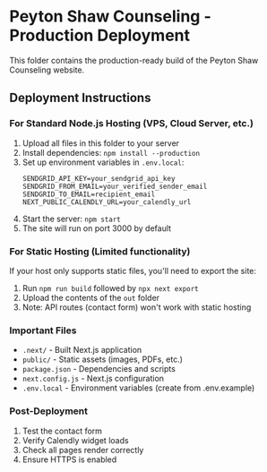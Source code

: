# Peyton Shaw Counseling - Production Deployment

This folder contains the production-ready build of the Peyton Shaw Counseling website.

## Deployment Instructions

### For Standard Node.js Hosting (VPS, Cloud Server, etc.)

1. Upload all files in this folder to your server
2. Install dependencies: `npm install --production`
3. Set up environment variables in `.env.local`:
   ```
   SENDGRID_API_KEY=your_sendgrid_api_key
   SENDGRID_FROM_EMAIL=your_verified_sender_email
   SENDGRID_TO_EMAIL=recipient_email
   NEXT_PUBLIC_CALENDLY_URL=your_calendly_url
   ```
4. Start the server: `npm start`
5. The site will run on port 3000 by default

### For Static Hosting (Limited functionality)

If your host only supports static files, you'll need to export the site:
1. Run `npm run build` followed by `npx next export`
2. Upload the contents of the `out` folder
3. Note: API routes (contact form) won't work with static hosting

### Important Files

- `.next/` - Built Next.js application
- `public/` - Static assets (images, PDFs, etc.)
- `package.json` - Dependencies and scripts
- `next.config.js` - Next.js configuration
- `.env.local` - Environment variables (create from .env.example)

### Post-Deployment

1. Test the contact form
2. Verify Calendly widget loads
3. Check all pages render correctly
4. Ensure HTTPS is enabled